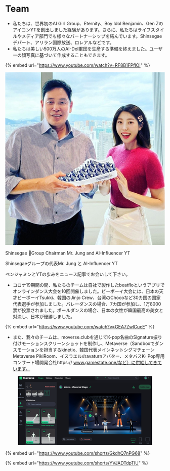 # Team

* 私たちは、世界初のAI Girl Group、Eternity、Boy Idol Benjamin、Gen ZのアイコンYTを創出しました経験があります。さらに、私たちはライフスタイルやメディア部門でも様々なパートナーシップを結んでいます。Shinsegaeデパート、アリラン国際放送、ロレアルなどです。
* 私たちは美しい500万人のAI-Dol軍団を生産する準備を終えました。ユーザーの顔写真に基づいて作成することもできます。

{% embed url="https://www.youtube.com/watch?v=RF8B1FPflOI" %}

![](<../../.gitbook/assets/image (1).png>)&#x20;

Shinsegae Group Chairman Mr. Jung and  AI-Influencer YT

Shinsegaeグループの代表Mr. Jung と AI-Influencer YT

ベンジャミンとYTの歩みをニュース記事でお会いして下さい。

* &#x20;コロナ19期間の間、私たちのチームは自社で製作したbeatfloというアプリでオンラインダンス大会を10回開催しました。ビーボーイ大会には、日本の天才ビーボーイTsukki、韓国のJinjo Crew、台湾のChocoなど30カ国の国家代表選手が参加しました。バレーダンスの場合、7カ国が参加し、1万8000票が投票されました。ポールダンスの場合、日本の女性が韓国最高の美女と対決し、日本が優勝しました。

{% embed url="https://www.youtube.com/watch?v=GEA7ZwlCueE" %}

* また、我々のチームは、moverse.clubを通じてK-pop名曲のSignature振り付けモーションスクリーンショットを制作し、Metaverse（Sandboxでダンスモーションを担当するkinetix、韓国代表メインネットシグマチェーンMetaverse PikiRoom、イスラエルのavaturnアバター、メタバスK- Pop専用コンサート場開発会社https:// www.gamestate.one/など）に供給してきています。

<figure><img src="../../.gitbook/assets/image (6) (2).png" alt=""><figcaption></figcaption></figure>



{% embed url="https://www.youtube.com/shorts/GkdhQ7nPG68" %}

{% embed url="https://www.youtube.com/shorts/YVJADTdpTIU" %}

